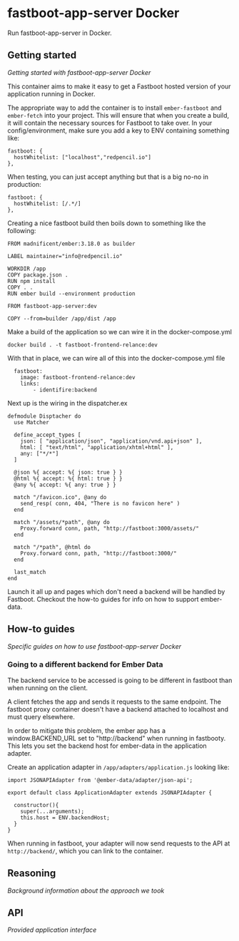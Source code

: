 # fastboot-app-server Docker

Run fastboot-app-server in Docker.

## Getting started

_Getting started with fastboot-app-server Docker_

This container aims to make it easy to get a Fastboot hosted version of your application running in Docker.

The appropriate way to add the container is to install `ember-fastboot` and `ember-fetch` into your project.  This will ensure that when you create a build, it will contain the necessary sources for Fastboot to take over.  In your config/environment, make sure you add a key to ENV containing something like:

    fastboot: {
      hostWhitelist: ["localhost","redpencil.io"]
    },

When testing, you can just accept anything but that is a big no-no in production:

    fastboot: {
      hostWhitelist: [/.*/]
    },

Creating a nice fastboot build then boils down to something like the following:

    FROM madnificent/ember:3.18.0 as builder

    LABEL maintainer="info@redpencil.io"

    WORKDIR /app
    COPY package.json .
    RUN npm install
    COPY . .
    RUN ember build --environment production

    FROM fastboot-app-server:dev

    COPY --from=builder /app/dist /app

Make a build of the application so we can wire it in the docker-compose.yml

    docker build . -t fastboot-frontend-relance:dev

With that in place, we can wire all of this into the docker-compose.yml file

      fastboot:
        image: fastboot-frontend-relance:dev
        links:
            - identifire:backend

Next up is the wiring in the dispatcher.ex

    defmodule Disptacher do
      use Matcher

      define_accept_types [
        json: [ "application/json", "application/vnd.api+json" ],
        html: [ "text/html", "application/xhtml+html" ],
        any: ["*/*"]
      ]

      @json %{ accept: %{ json: true } }
      @html %{ accept: %{ html: true } }
      @any %{ accept: %{ any: true } }

      match "/favicon.ico", @any do
        send_resp( conn, 404, "There is no favicon here" )
      end

      match "/assets/*path", @any do
        Proxy.forward conn, path, "http://fastboot:3000/assets/"
      end

      match "/*path", @html do
        Proxy.forward conn, path, "http://fastboot:3000/"
      end

      last_match
    end

Launch it all up and pages which don't need a backend will be handled by Fastboot.  Checkout the how-to guides for info on how to support ember-data.

## How-to guides

_Specific guides on how to use fastboot-app-server Docker_

### Going to a different backend for Ember Data

The backend service to be accessed is going to be different in fastboot than when running on the client.

A client fetches the app and sends it requests to the same endpoint.  The fastboot proxy container doesn't have a backend attached to localhost and must query elsewhere.

In order to mitigate this problem, the ember app has a window.BACKEND_URL set to "http://backend" when running in fastbooty.  This lets you set the backend host for ember-data in the application adapter.

Create an application adapter in `/app/adapters/application.js` looking like:

    import JSONAPIAdapter from '@ember-data/adapter/json-api';

    export default class ApplicationAdapter extends JSONAPIAdapter {

      constructor(){
        super(...arguments);
        this.host = ENV.backendHost;
      }
    }

When running in fastboot, your adapter will now send requests to the API at `http://backend/`, which you can link to the container.

## Reasoning

_Background information about the approach we took_

## API

_Provided application interface_
